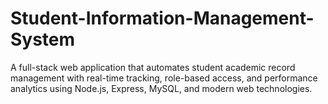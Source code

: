 # Student-Information-Management-System
A full-stack web application that automates student academic record management with real-time tracking, role-based access, and performance analytics using Node.js, Express, MySQL, and modern web technologies.

